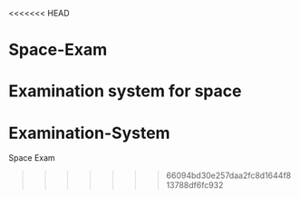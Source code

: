<<<<<<< HEAD
# Space-Exam
Examination system for space
=======
# Examination-System
Space Exam
>>>>>>> 66094bd30e257daa2fc8d1644f813788df6fc932
